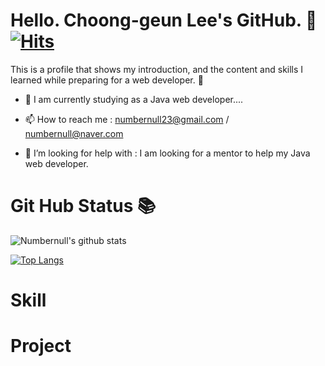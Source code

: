 # Hello. Choong-geun Lee's GitHub. :rocket: [![Hits](https://hits.seeyoufarm.com/api/count/incr/badge.svg?url=https%3A%2F%2Fgithub.com%2Fnumbernull%2Fhit-counter&count_bg=%2379C83D&title_bg=%23A80D0D&icon=&icon_color=%23E7E7E7&title=hits&edge_flat=false)](https://hits.seeyoufarm.com)

This is a profile that shows my introduction, and the content and skills I learned while preparing for a web developer. :ghost:

<!--
**Numbernull/Numbernull** is a ✨ _special_ ✨ repository because its `README.md` (this file) appears on your GitHub profile.

Here are some ideas to get you started:

- 🔭 I’m currently working on ...
- 🌱 I’m currently learning ...
- 👯 I’m looking to collaborate on ...
- 🤔 I’m looking for help with ...
- 💬 Ask me about ...
- 📫 How to reach me: ...
- 😄 Pronouns: ...
- ⚡ Fun fact: ...
--> 

- 🌱 I am currently studying as a Java web developer....

- 📫 How to reach me : numbernull23@gmail.com / numbernull@naver.com

- 🤔 I’m looking for help with : I am looking for a mentor to help my Java web developer.

# Git Hub Status :books:

![Numbernull's github stats](https://github-readme-stats.vercel.app/api?username=Numbernull&show_icons=true&theme=radical)

[![Top Langs](https://github-readme-stats.vercel.app/api/top-langs/?username=Numbernull&layout=compact)](https://github.com/Numbernull/github-readme-stats)


# Skill

# Project




